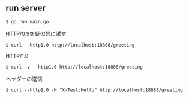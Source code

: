 ## run server
```
$ go run main.go
```
HTTP/0.9を疑似的に試す
```
$ curl --http1.0 http://localhost:18888/greeting
```
HTTP/1.0
```
$ curl -v --http1.0 http://localhost:18888/greeting
```
ヘッダーの送信
```
$ curl --http1.0 -H "X-Test:Hello" http://localhost:18888/greeting
```

